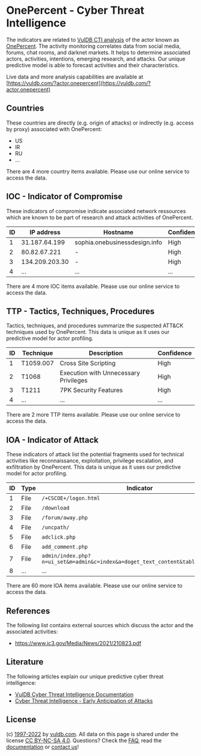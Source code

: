 # OnePercent - Cyber Threat Intelligence

The indicators are related to [VulDB CTI analysis](https://vuldb.com/?kb.cti) of the actor known as [OnePercent](https://vuldb.com/?actor.onepercent). The activity monitoring correlates data from social media, forums, chat rooms, and darknet markets. It helps to determine associated actors, activities, intentions, emerging research, and attacks. Our unique predictive model is able to forecast activities and their characteristics.

Live data and more analysis capabilities are available at [https://vuldb.com/?actor.onepercent](https://vuldb.com/?actor.onepercent)

## Countries

These countries are directly (e.g. origin of attacks) or indirectly (e.g. access by proxy) associated with OnePercent:

* US
* IR
* RU
* ...

There are 4 more country items available. Please use our online service to access the data.

## IOC - Indicator of Compromise

These indicators of compromise indicate associated network ressources which are known to be part of research and attack activities of OnePercent.

ID | IP address | Hostname | Confidence
-- | ---------- | -------- | ----------
1 | 31.187.64.199 | sophia.onebusinessdesign.info | High
2 | 80.82.67.221 | - | High
3 | 134.209.203.30 | - | High
4 | ... | ... | ...

There are 4 more IOC items available. Please use our online service to access the data.

## TTP - Tactics, Techniques, Procedures

Tactics, techniques, and procedures summarize the suspected ATT&CK techniques used by OnePercent. This data is unique as it uses our predictive model for actor profiling.

ID | Technique | Description | Confidence
-- | --------- | ----------- | ----------
1 | T1059.007 | Cross Site Scripting | High
2 | T1068 | Execution with Unnecessary Privileges | High
3 | T1211 | 7PK Security Features | High
4 | ... | ... | ...

There are 2 more TTP items available. Please use our online service to access the data.

## IOA - Indicator of Attack

These indicators of attack list the potential fragments used for technical activities like reconnaissance, exploitation, privilege escalation, and exfiltration by OnePercent. This data is unique as it uses our predictive model for actor profiling.

ID | Type | Indicator | Confidence
-- | ---- | --------- | ----------
1 | File | `/+CSCOE+/logon.html` | High
2 | File | `/download` | Medium
3 | File | `/forum/away.php` | High
4 | File | `/uncpath/` | Medium
5 | File | `adclick.php` | Medium
6 | File | `add_comment.php` | High
7 | File | `admin/index.php?n=ui_set&m=admin&c=index&a=doget_text_content&table=lang&field=1` | High
8 | ... | ... | ...

There are 60 more IOA items available. Please use our online service to access the data.

## References

The following list contains external sources which discuss the actor and the associated activities:

* https://www.ic3.gov/Media/News/2021/210823.pdf

## Literature

The following articles explain our unique predictive cyber threat intelligence:

* [VulDB Cyber Threat Intelligence Documentation](https://vuldb.com/?kb.cti)
* [Cyber Threat Intelligence - Early Anticipation of Attacks](https://www.scip.ch/en/?labs.20201022)

## License

(c) [1997-2022](https://vuldb.com/?kb.changelog) by [vuldb.com](https://vuldb.com/?kb.about). All data on this page is shared under the license [CC BY-NC-SA 4.0](https://creativecommons.org/licenses/by-nc-sa/4.0/). Questions? Check the [FAQ](https://vuldb.com/?kb.faq), read the [documentation](https://vuldb.com/?kb) or [contact us](https://vuldb.com/?contact)!
